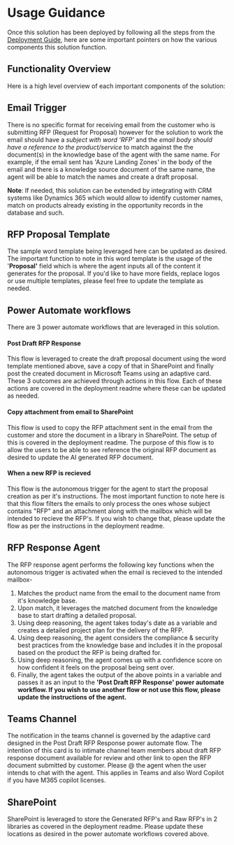 # Usage Guidance

Once this solution has been deployed by following all the steps from the [Deployment Guide](Deployment/README.md), here are some important pointers on how the various components this solution function.

## **Functionality Overview**

Here is a high level overview of each important components of the solution:

## **Email Trigger**

There is no specific format for receiving email from the customer who is submitting RFP (Request for Proposal) however for the solution to work the email should have a *subject with word ‘RFP’* and the *email body should have a reference to the product/service* to match against the the document(s) in the knowledge base of the agent with the same name. For example, if the email sent has 'Azure Landing Zones' in the body of the email and there is a knowledge source document of the same name, the agent will be able to match the names and create a draft proposal.

**Note**: If needed, this solution can be extended by integrating with CRM systems like Dynamics 365 which would allow to identify customer names, match on products already existing in the opportunity records in the database and such.

## **RFP Proposal Template**

The sample word template being leveraged here can be updated as desired. The important function to note in this word template is the usage of the '**Proposal'** field which is where the agent inputs all of the content it generates for the proposal. If you'd like to have more fields, replace logos or use multiple templates, please feel free to update the template as needed.

## Power Automate workflows

There are 3 power automate workflows that are leveraged in this solution.

#### Post Draft RFP Response

This flow is leveraged to create the draft proposal document using the word template mentioned above, save a copy of that in SharePoint and finally post the created document in Microsoft Teams using an adaptive card. These 3 outcomes are achieved through actions in this flow. Each of these actions are covered in the deployment readme where these can be updated as needed.

#### Copy attachment from email to SharePoint

This flow is used to copy the RFP attachment sent in the email from the customer and store the document in a library in SharePoint. The setup of this is covered in the deployment readme. The purpose of this flow is to allow the users to be able to see reference the original RFP document as desired to update the AI generated RFP document.

#### When a new RFP is recieved

This flow is the autonomous trigger for the agent to start the proposal creation as per it's instructions. The most important function to note here is that this flow filters the emails to only process the ones whose subject contains "RFP" and an attachment along with the mailbox which will be intended to recieve the RFP's. If you wish to change that, please update the flow as per the instructions in the deployment readme.

## RFP Response Agent

The RFP response agent performs the following key functions when the autonomous trigger is activated when the email is recieved to the intended mailbox-

1. Matches the product name from the email to the document name from it's knowledge base.
2. Upon match, it leverages the matched document from the knowledge base to start drafting a detailed proposal.
3. Using deep reasoning, the agent takes today's date as a variable and creates a detailed project plan for the delivery of the RFP.
4. Using deep reasoning, the agent considers the compliance & security best practices from the knowledge base and includes it in the proposal based on the product the RFP is being drafted for.
5. Using deep reasoning, the agent comes up with a confidence score on how confident it feels on the proposal being sent over.
6. Finally, the agent takes the output of the above points in a variable and passes it as an input to the **'Post Draft RFP Response' power automate workflow. If you wish to use another flow or not use this flow, please update the instructions of the agent.**

## **Teams Channel**

 The notification in the teams channel is governed by the adaptive card designed in the Post Draft RFP Response power automate flow. The intention of this card is to intimate channel team members about draft RFP response document available for review and other link to open the RFP document submitted by customer. Please @ the agent when the user intends to chat with the agent. This applies in Teams and also Word Copilot if you have M365 copilot licenses.

## SharePoint

SharePoint is leveraged to store the Generated RFP's and Raw RFP's in 2 libraries as covered in the deployment readme. Please update these locations as desired in the power automate workflows covered above.
